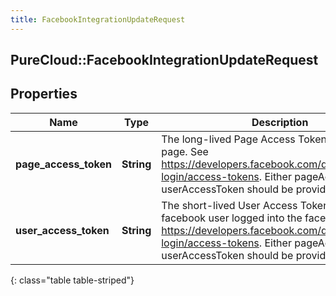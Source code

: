```yaml
---
title: FacebookIntegrationUpdateRequest
---
```

## PureCloud::FacebookIntegrationUpdateRequest

## Properties

|Name | Type | Description | Notes|
|------------ | ------------- | ------------- | -------------|
| **page_access_token** | **String** | The long-lived Page Access Token of a facebook page.  See https://developers.facebook.com/docs/facebook-login/access-tokens.  Either pageAccessToken or userAccessToken should be provided. | [optional] |
| **user_access_token** | **String** | The short-lived User Access Token of the facebook user logged into the facebook app.  See https://developers.facebook.com/docs/facebook-login/access-tokens.  Either pageAccessToken or userAccessToken should be provided. | [optional] |
{: class="table table-striped"}


